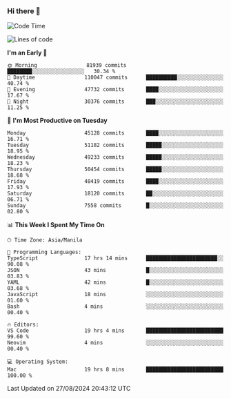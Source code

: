 ### Hi there 👋

<!--START_SECTION:waka-->
![Code Time](http://img.shields.io/badge/Code%20Time-5%2C477%20hrs%2052%20mins-blue)

![Lines of code](https://img.shields.io/badge/From%20Hello%20World%20I%27ve%20Written-119.2%20million%20lines%20of%20code-blue)

**I'm an Early 🐤** 

```text
🌞 Morning                81939 commits       ████████░░░░░░░░░░░░░░░░░   30.34 % 
🌆 Daytime                110047 commits      ██████████░░░░░░░░░░░░░░░   40.74 % 
🌃 Evening                47732 commits       ████░░░░░░░░░░░░░░░░░░░░░   17.67 % 
🌙 Night                  30376 commits       ███░░░░░░░░░░░░░░░░░░░░░░   11.25 % 
```
📅 **I'm Most Productive on Tuesday** 

```text
Monday                   45128 commits       ████░░░░░░░░░░░░░░░░░░░░░   16.71 % 
Tuesday                  51182 commits       █████░░░░░░░░░░░░░░░░░░░░   18.95 % 
Wednesday                49233 commits       █████░░░░░░░░░░░░░░░░░░░░   18.23 % 
Thursday                 50454 commits       █████░░░░░░░░░░░░░░░░░░░░   18.68 % 
Friday                   48419 commits       ████░░░░░░░░░░░░░░░░░░░░░   17.93 % 
Saturday                 18120 commits       ██░░░░░░░░░░░░░░░░░░░░░░░   06.71 % 
Sunday                   7558 commits        █░░░░░░░░░░░░░░░░░░░░░░░░   02.80 % 
```


📊 **This Week I Spent My Time On** 

```text
🕑︎ Time Zone: Asia/Manila

💬 Programming Languages: 
TypeScript               17 hrs 14 mins      ███████████████████████░░   90.08 % 
JSON                     43 mins             █░░░░░░░░░░░░░░░░░░░░░░░░   03.83 % 
YAML                     42 mins             █░░░░░░░░░░░░░░░░░░░░░░░░   03.68 % 
JavaScript               18 mins             ░░░░░░░░░░░░░░░░░░░░░░░░░   01.60 % 
Bash                     4 mins              ░░░░░░░░░░░░░░░░░░░░░░░░░   00.40 % 

🔥 Editors: 
VS Code                  19 hrs 4 mins       █████████████████████████   99.60 % 
Neovim                   4 mins              ░░░░░░░░░░░░░░░░░░░░░░░░░   00.40 % 

💻 Operating System: 
Mac                      19 hrs 8 mins       █████████████████████████   100.00 % 
```


 Last Updated on 27/08/2024 20:43:12 UTC
<!--END_SECTION:waka-->


<!--
**rad182/rad182** is a ✨ _special_ ✨ repository because its `README.md` (this file) appears on your GitHub profile.

Here are some ideas to get you started:

- 🔭 I’m currently working on ...
- 🌱 I’m currently learning ...
- 👯 I’m looking to collaborate on ...
- 🤔 I’m looking for help with ...
- 💬 Ask me about ...
- 📫 How to reach me: ...
- 😄 Pronouns: ...
- ⚡ Fun fact: ...
-->

